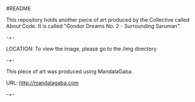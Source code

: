 #README

This repository holds another piece of art produced by the Collective called About Code. It is called "Gondor Dreams No. 2 - Surrounding Saruman".

-+-

LOCATION: To view the image, please go to the /img directory

-+-

This piece of art was produced using MandalaGaba.

URL: http://mandalagaba.com

-+-

